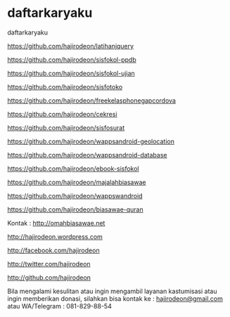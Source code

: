 # daftarkaryaku
daftarkaryaku

https://github.com/hajirodeon/latihanjquery

https://github.com/hajirodeon/sisfokol-ppdb

https://github.com/hajirodeon/sisfokol-ujian

https://github.com/hajirodeon/sisfotoko

https://github.com/hajirodeon/freekelasphonegapcordova

https://github.com/hajirodeon/cekresi

https://github.com/hajirodeon/sisfosurat

https://github.com/hajirodeon/wappsandroid-geolocation

https://github.com/hajirodeon/wappsandroid-database

https://github.com/hajirodeon/ebook-sisfokol

https://github.com/hajirodeon/majalahbiasawae

https://github.com/hajirodeon/wappswandroid

https://github.com/hajirodeon/biasawae-quran









Kontak : 
http://omahbiasawae.net

http://hajirodeon.wordpress.com

http://facebook.com/hajirodeon

http://twitter.com/hajirodeon

http://github.com/hajirodeon

Bila mengalami kesulitan atau ingin mengambil layanan kastumisasi atau ingin memberikan donasi, silahkan bisa kontak ke : hajirodeon@gmail.com atau WA/Telegram : 081-829-88-54
